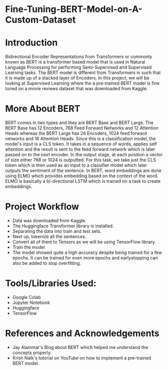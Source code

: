 # Fine-Tuning-BERT-Model-on-A-Custom-Dataset

# Introduction
Bidirectional Encoder Representations from Transformers or commonly known as BERT is a transformer based model that is used in Natural Language Processing for performing Semi-Supervised and Supervised Learning tasks. The BERT model is different from Transformers in such that it is made up of a stacked layer of Encoders. In this project, we will be looking at Supervised Learning where the a pre-trained BERT model is fine tuned on a movie reviews dataset that was downloaded from Kaggle.

# More About BERT
BERT comes in two types and  they are BERT Base and BERT Large. The BERT Base has 12 Encoders, 768 Feed Forward Networks and 12 Attention Heads whereas the BERT Large has 24 Encoders, 1024 feed forward networks and 16 Attention Heads. Since this is a classification model, the model's input is a CLS token. It takes in a sequence of words, applies self attention and the result is sent to the feed forward network which is later passed on to the next encoder.
In the output stage, at each position a vector of size either 768 or 1024 is outputted. For this task, we take just the CLS token which is then used as an input to a classifier model which later outputs the sentiment of the sentence.
In BERT, word embeddings are done using ELMO which provides embedding based on the context of the word. ELMO is basically a bi-directional LSTM which is trained on a task to create embeddings.

# Project Workflow
- Data was downloaded from Kaggle.
- The Huggingface Transformer library is installed.
- Separating the data into train and test sets.
- Next up, tokenize all the sentences.
- Convert all of them to Tensors as we will be using TensorFlow library.
- Train the model
- The model showed quite a high accuracy despite being trained for a few epochs. It  can be  trained for even more epochs and earlystopping can also be added to stop overfitting.

# Tools/Libraries Used:
- Google Colab
- Jupyter Notebook
- Huggingface
- TensorFlow

# References and Acknowledgements
- Jay Alammar's Blog about BERT which helped me understand the concepts properly.
- Krish Naik's tutorial on YouTube on how to implement a pre-trained BERT model.
